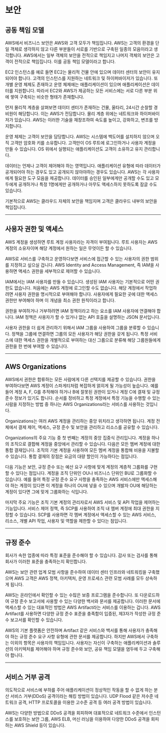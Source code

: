 # 보안

## 공동 책임 모델

AWS에서 비즈니스 보안은 AWS와 고객 모두가 책임집니다. AWS는 고객의 환경을 단일 객체로 생각하지 않고 다른 부분들이 서로를 기반으로 구축된 일종의 모음이라고 생각합니다. AWS에서는 일부 객체의 보안을 전적으로 책임지고 나머지 객체의 보안은 고객이 전적으로 책임집니다. 이를 공동 책임 모델이라고 합니다.

EC2 인스턴스를 예로 들면 EC2는 물리적 건물 안에 있으며 데이터 센터의 보안이 유지되어야 합니다. 고객의 인스턴스를 지원하는 네트워크 및 하이퍼바이저가 있습니다. 또 개별 운영 체제도 존재하고 운영 체제에는 애플리케이션이 있으며 애플리케이션은 데이터를 지원합니다. 따라서 EC2와 AWS가 제공하는 모든 서비스에는 서로 다른 부분 위에 쌓여 구축되는 비슷한 형태가 존재합니다.

먼저 물리적 계층을 살펴보면 데이터 센터가 존재하는 건물, 울타리, 24시간 순찰할 경비원이 해당합니다. 이는 AWS가 전담합니다. 물리 계층 위에는 네트워크와 하이퍼바이저가 있습니다. AWS는 이러한 기술을 재창조하여 속도를 높이고, 강화하고, 변조를 방지합니다.

운영 체제는 고객이 보안을 담당합니다. AWS는 시스템에 백도어를 설치하지 않으며 오직 고객만 암호화 키를 소유합니다. 고객만이 OS 루트에 로그인하거나 사용자 계정을 만들 수 있습니다. OS 위에서 실행되는 애플리케이션도 고객이 소유하고 유지 관리합니다.

데이터는 언제나 고객이 제어해야 하는 영역입니다. 애플리케이션 유형에 따라 데이터가 공개되어야 하는 경우도 있고 공개되지 않아야하는 경우도 있습니다. AWS는 각 사용자에게 필요한 도구 모음을 제공합니다. 데이터를 승인된 일부에게만 공개할 수도 있고 모두에게 공개하거나 특정 1명에게만 공개하거나 아무도 액세스하지 못하도록 잠글 수도 있습니다.

기본적으로 AWS는 클라우드 자체의 보안을 책임지며 고객은 클라우드 내부의 보안을 책임집니다.

---

## 사용자 권한 및 액세스

AWS 계정을 생성하면 루트 계정 사용자라는 자격이 부여됩니다. 루트 사용자는 AWS 계정의 소유자이며 해당 계정에서 원하는 일은 무엇이든 할 수 있습니다.

AWS로 서비스를 구축하고 운영하다보면 서비스에 접근할 수 있는 사용자의 권한 범위를 지정하고 싶으실 겁니다. AWS Identity and Access Management, 즉 IAM을 사용하면 액세스 권한을 세부적으로 제어할 수 있습니다.

IAM에서는 IAM 사용자를 만들 수 있습니다. 생성된 IAM 사용자는 기본적으로 어떤 권한도 없습니다. 처음에는 AWS 계정에 로그인할 수도 없습니다. 해당 계정에서 작업하려면 사용자 권한을 명시적으로 부여해야 합니다. 사용자에게 필요한 곳에 대한 액세스 권한만 부여해야 하며 이 개념을 최소 권한 원칙이라고 합니다.

권한을 부여하거나 거부하려면 IAM 정책이라고 하는 요소를 IAM 사용자에 연결해야 합니다. IAM 정책은 사용자가 할 수 있거나 없는 API 호출을 설명하는 JSON 문서입니다.

사용자 권한을 더 쉽게 관리하기 위해서 IAM 그룹을 사용하여 그룹을 분류할 수 있습니다. 정책을 그룹에 연결하면 그룹의 모든 사용자가 해당 권한을 갖게 됩니다. 특정 서비스에 대한 액세스 권한을 개별적으로 부여하는 대신 그룹으로 분류해 해당 그룹원들에게 권한을 한 번에 부여할 수 있습니다.

---

## AWS Organizations

AWS에서 권한은 합류하는 모든 사람에게 다른 선택지를 제공할 수 있습니다. 권한을 부여하다보면 AWS 계정이 스파게티처럼 복잡하게 얽히게 될 가능성이 높습니다. 예를 들어 계정 A, F, G를 추적해야 하거나 B에 잘못된 권한이 있거나 계정 C에 결재 및 규정 준수 정보가 있기도 합니다. 순서를 정비하고 특정 계정에서 특정 기능을 수행할 수 있는 사람을 지정하는 방법 중 하나는 AWS Organizations라는 서비스를 사용하는 것입니다.

Organizations는 여러 AWS 계정을 관리하는 중앙 위치라고 생각하면 됩니다. 계정 전체에서 결제 제어, 액세스, 규정 준수 및 보안을 관리하고 리소스를 공유할 수 있습니다.

Organizations의 주요 기능 중 첫 번째는 계정의 중앙 집중식 관리입니다. 계정을 하나의 조직으로 결합해 계정을 중앙에서 관리할 수 있습니다. 다음은 모든 멤버 계정에 대한 통합 결재입니다. 조직의 기본 계정을 사용하여 모든 멤버 계정을 통합해 비용을 지불할 수 있습니다. 통합 결재의 장점은 요금의 대량 할인이 가능하다는 점입니다.

다음 기능은 보안, 규정 준수 또는 예산 요구 사항에 맞게 계정의 계층적 그룹화를 구현할 수 있다는 점입니다. 계정을 조직 단위인 OU나 비즈니스 단위인 BU로 그룹화할 수 있습니다. 예를 들어 특정 규정 준수 요구 사항을 충족하는 AWS 서비스에만 액세스해야 하는 계정이 있다면 이 계정을 하나의 OU에 넣을 수 있으며 개발자 OU에 해당하는 계정이 있다면 그에 맞게 그룹화하는 식입니다.

마지막 주요 기능은 조직 기본 계정의 관리자로서 AWS 서비스 및 API 작업을 제어하는 기능입니다. 서비스 제어 정책, 즉 SCP를 사용하여 조직 내 멤버 계정에 최대 권한을 지정할 수 있습니다. SCP를 사용하면 각 멤버 계정에서 액세스할 수 있는 AWS 서비스, 리소스, 개별 API 작업, 사용자 및 역할을 제한할 수 있다는 점입니다.

---

## 규정 준수

회사가 속한 업종에 따라 특정 표준을 준수해야 할 수 있습니다. 감사 또는 검사를 통해 회사가 이러한 표준을 충족하는지 확인합니다.

AWS는 보안 관련 업계 모범 사항을 준수하여 데이터 센터 인프라와 네트워킹을 구축했으며 AWS 고객은 AWS 정책, 아키텍처, 운영 프로세스 관련 모범 사례를 모두 상속하게 됩니다.

AWS는 온라인에서 확인할 수 있는 수많은 보증 프로그램을 준수합니다. 또 다운로드하여 규정 준수 보고서에 사용할 수 있는 다양한 백서와 문서를 제공합니다. 이러한 문서에 액세스할 수 있는 대표적인 방법은 AWS Artifact라는 서비스를 이용하는 겁니다. AWS Artifact를 사용하면 다양한 규정 준수 표준을 충족함이 입증된, 제3자가 작성한 규정 준수 보고서를 확인할 수 있습니다.

AWS의 기본 플랫폼은 안전하며 Artifact 같은 서비스와 백서를 통해 사용자가 충족해야 하는 규정 준수 요구 사항 유형에 관한 문서를 제공합니다. 하지만 AWS에서 구축하는 이외의 항목은 사용자의 책임입니다. 사용자는 자신이 구축하는 애플리케이션과 솔루션의 아키텍처를 제어해야 하며 규정 준수와 보안, 공유 책임 모델을 염두에 두고 구축해야 합니다.

---

## 서비스 거부 공격

의도적으로 서비스에 부하를 주어 애플리케이션이 정상적인 작동을 할 수 없게 하는 분산 서비스 거부(DDoS) 공격이라는 해킹 방법이 있습니다. UDP Flood 같은 저수준 네트워크 공격, HTTP 프로토콜을 이용한 고수준 공격 등 여러 공격 방법이 있습니다.

AWS는 다양한 방법으로 DDoS 공격을 회피하며 대표적으로 네트워크 수준에서 인스턴스를 보호하는 보안 그룹, AWS ELB, 머신 러닝을 이용하여 다양한 DDoS 공격을 회피하는 AWS Shield 등이 있습니다.
